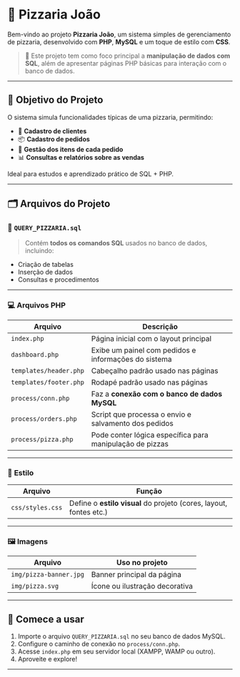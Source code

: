 # 🍕 **Pizzaria João**

Bem-vindo ao projeto **Pizzaria João**, um sistema simples de gerenciamento de pizzaria, desenvolvido com **PHP**, **MySQL** e um toque de estilo com **CSS**.

> 🔧 Este projeto tem como foco principal a **manipulação de dados com SQL**, além de apresentar páginas PHP básicas para interação com o banco de dados.

---

## 📌 **Objetivo do Projeto**

O sistema simula funcionalidades típicas de uma pizzaria, permitindo:

* 👤 **Cadastro de clientes**
* 📦 **Cadastro de pedidos**
* 🍕 **Gestão dos itens de cada pedido**
* 📊 **Consultas e relatórios sobre as vendas**

Ideal para estudos e aprendizado prático de SQL + PHP.

---

## 🗂️ **Arquivos do Projeto**

### 📄 `QUERY_PIZZARIA.sql`

> Contém **todos os comandos SQL** usados no banco de dados, incluindo:

* Criação de tabelas
* Inserção de dados
* Consultas e procedimentos

---

### 💻 **Arquivos PHP**

| Arquivo                | Descrição                                                |
| ---------------------- | -------------------------------------------------------- |
| `index.php`            | Página inicial com o layout principal                    |
| `dashboard.php`        | Exibe um painel com pedidos e informações do sistema     |
| `templates/header.php` | Cabeçalho padrão usado nas páginas                       |
| `templates/footer.php` | Rodapé padrão usado nas páginas                          |
| `process/conn.php`     | Faz a **conexão com o banco de dados MySQL**             |
| `process/orders.php`   | Script que processa o envio e salvamento dos pedidos     |
| `process/pizza.php`    | Pode conter lógica específica para manipulação de pizzas |

---

### 🎨 **Estilo**

| Arquivo          | Função                                                             |
| ---------------- | ------------------------------------------------------------------ |
| `css/styles.css` | Define o **estilo visual** do projeto (cores, layout, fontes etc.) |

---

### 🖼️ **Imagens**

| Arquivo                | Uso no projeto                 |
| ---------------------- | ------------------------------ |
| `img/pizza-banner.jpg` | Banner principal da página     |
| `img/pizza.svg`        | Ícone ou ilustração decorativa |

---

## 🚀 **Comece a usar**

1. Importe o arquivo `QUERY_PIZZARIA.sql` no seu banco de dados MySQL.
2. Configure o caminho de conexão no `process/conn.php`.
3. Acesse `index.php` em seu servidor local (XAMPP, WAMP ou outro).
4. Aproveite e explore!

---

